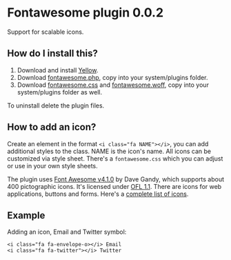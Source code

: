 Fontawesome plugin 0.0.2
========================
Support for scalable icons.

How do I install this?
----------------------
1. Download and install [Yellow](https://github.com/markseu/yellowcms/).  
2. Download [fontawesome.php](fontawesome.php?raw=true), copy into your system/plugins folder.  
3. Download [fontawesome.css](fontawesome.css?raw=true) and [fontawesome.woff](fontawesome.woff?raw=true), copy into your system/plugins folder as well.  

To uninstall delete the plugin files.

How to add an icon?
-------------------
Create an element in the format `<i class="fa NAME"></i>`, you can add additional styles to the class. NAME is the icon's name. All icons can be customized via style sheet. There's a `fontawesome.css` which you can adjust or use in your own style sheets.

The plugin uses [Font Awesome v4.1.0](https://github.com/FortAwesome/Font-Awesome) by Dave Gandy, which supports about 400 pictographic icons. It's licensed under [OFL 1.1](http://opensource.org/licenses/OFL-1.1). There are icons for web applications, buttons and forms. Here's a [complete list of icons](http://fortawesome.github.io/Font-Awesome/icons/).

Example
-------
Adding an icon, Email and Twitter symbol:

    <i class="fa fa-envelope-o></i> Email
    <i class="fa fa-twitter"></i> Twitter